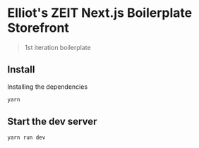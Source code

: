 # Elliot's ZEIT Next.js Boilerplate Storefront

> 1st iteration boilerplate

## Install

Installing the dependencies

```bash
yarn
```

## Start the dev server

```bash
yarn run dev
```
